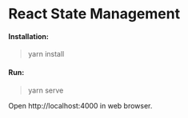 # React State Management

#### Installation:
> yarn install

#### Run:
> yarn serve

Open http://localhost:4000 in web browser.